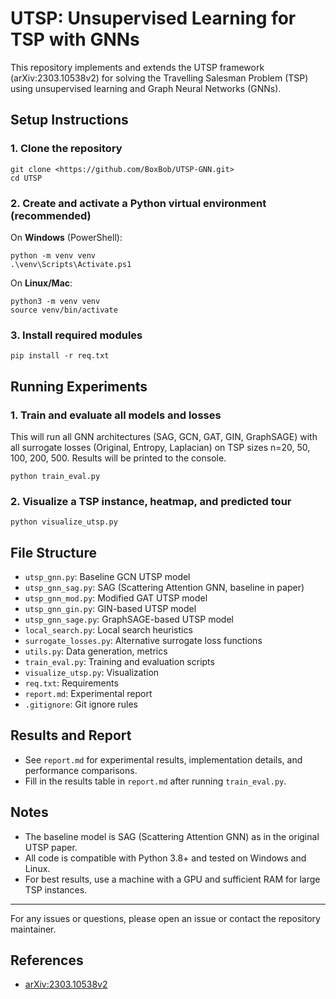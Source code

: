 # UTSP: Unsupervised Learning for TSP with GNNs

This repository implements and extends the UTSP framework (arXiv:2303.10538v2) for solving the Travelling Salesman Problem (TSP) using unsupervised learning and Graph Neural Networks (GNNs).

## Setup Instructions

### 1. Clone the repository

```
git clone <https://github.com/BoxBob/UTSP-GNN.git>
cd UTSP
```

### 2. Create and activate a Python virtual environment (recommended)

On **Windows** (PowerShell):

```
python -m venv venv
.\venv\Scripts\Activate.ps1
```

On **Linux/Mac**:

```
python3 -m venv venv
source venv/bin/activate
```

### 3. Install required modules

```
pip install -r req.txt
```

## Running Experiments

### 1. Train and evaluate all models and losses

This will run all GNN architectures (SAG, GCN, GAT, GIN, GraphSAGE) with all surrogate losses (Original, Entropy, Laplacian) on TSP sizes n=20, 50, 100, 200, 500. Results will be printed to the console.

```
python train_eval.py
```

### 2. Visualize a TSP instance, heatmap, and predicted tour

```
python visualize_utsp.py
```

## File Structure
- `utsp_gnn.py`: Baseline GCN UTSP model
- `utsp_gnn_sag.py`: SAG (Scattering Attention GNN, baseline in paper)
- `utsp_gnn_mod.py`: Modified GAT UTSP model
- `utsp_gnn_gin.py`: GIN-based UTSP model
- `utsp_gnn_sage.py`: GraphSAGE-based UTSP model
- `local_search.py`: Local search heuristics
- `surrogate_losses.py`: Alternative surrogate loss functions
- `utils.py`: Data generation, metrics
- `train_eval.py`: Training and evaluation scripts
- `visualize_utsp.py`: Visualization
- `req.txt`: Requirements
- `report.md`: Experimental report
- `.gitignore`: Git ignore rules

## Results and Report
- See `report.md` for experimental results, implementation details, and performance comparisons.
- Fill in the results table in `report.md` after running `train_eval.py`.

## Notes
- The baseline model is SAG (Scattering Attention GNN) as in the original UTSP paper.
- All code is compatible with Python 3.8+ and tested on Windows and Linux.
- For best results, use a machine with a GPU and sufficient RAM for large TSP instances.

---

For any issues or questions, please open an issue or contact the repository maintainer.

## References
- [arXiv:2303.10538v2](https://arxiv.org/abs/2303.10538)

